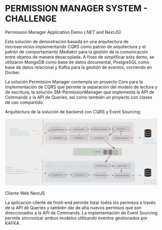 # PERMISSION MANAGER SYSTEM - CHALLENGE
Permission Manager Application Demo (.NET and NextJS)


Esta solución de demostración basada en una arquitectura de microservicios implementando CQRS como patrón de arquitectura y el patrón de comportamiento Mediator para la gestión de la comunicación entre objetos de manera desacoplada. A fines de simplificar esta demo, se utilizaron MongoDB como base de datos documental, PostgreSQL como base de datos relacional y Kafka para la gestión de eventos, corriendo en Docker.

La solución Permission Manager contempla un proyecto Core para la implementación de CQRS que permite la separación del modelo de lectura y de escritura, la solución SM-PermissionManager que implementa la API de Commands y la API de Queries, así como también un proyecto con clases de uso compartido.

Arquitectura de la solución de backend con CQRS y Event Sourcing:

![Arquitectura](https://github.com/cdarenas/permission_manager_system/blob/main/ArquitecturaBackend.png)

Cliente Web NextJS

La aplicación cliente de front-end permite listar todos los permisos a través de la API de Queries y también dar de alta nuevos permisos que son direccionados a la API de Commands. La implementación de Event Sourcing permite sincronizar ambos modelos utilizando eventos gestionados por KAFKA.
